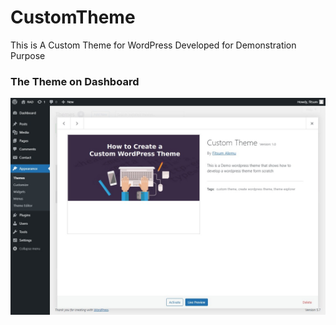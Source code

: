 # CustomTheme 
This is A Custom Theme for WordPress Developed for Demonstration Purpose 

### The Theme on Dashboard 
![alt text](./assets/img/ui1.png)
